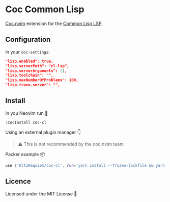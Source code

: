 # Coc Common Lisp

[Coc.nvim](https://github.com/neoclide/coc.nvim) extension for the
[Common Lisp LSP](https://github.com/cxxxr/cl-lsp).

## Configuration

In your `coc-settings`:

```json
"lisp.enabled": true,
"lisp.serverPath": "cl-lsp",
"lisp.serverArguments": [],
"lisp.toolchain": "",
"lisp.maxNumberOfProblems": 100,
"lisp.trace.server": "",
```

## Install

In you Neovim run 🚀

```
:CocInstall coc-cl
```

Using an external plugin manager 👇

> ⚠ This is not recommended by the coc.nvim team

Packer example 📦

```lua
use {'UltiRequiem/coc-cl', run='yarn install --frozen-lockfile && yarn build'}
```

## Licence

Licensed under the MIT License 📄
